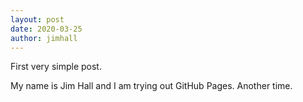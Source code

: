 ```yaml
---
layout: post
date: 2020-03-25
author: jimhall
---
```

First very simple post.

My name is Jim Hall and I am trying out GitHub Pages. Another time.
